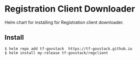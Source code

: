 # Registration Client Downloader

Helm chart for installing for Registration client downloader.

## Install

```console
$ helm repo add tf-govstack  https://tf-govstack.github.io
$ helm install my-release tf-govstack/regclient
```

